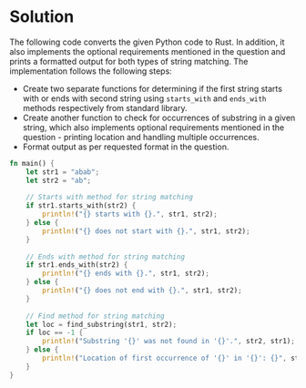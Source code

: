 # Solution
The following code converts the given Python code to Rust. In addition, it also implements the optional requirements mentioned in the question and prints a formatted output for both types of string matching. The implementation follows the following steps:
- Create two separate functions for determining if the first string starts with or ends with second string using `starts_with` and `ends_with` methods respectively from standard library.
- Create another function to check for occurrences of substring in a given string, which also implements optional requirements mentioned in the question - printing location and handling multiple occurrences.
- Format output as per requested format in the question.

```rust
fn main() {
    let str1 = "abab";
    let str2 = "ab";
    
    // Starts with method for string matching
    if str1.starts_with(str2) {
        println!("{} starts with {}.", str1, str2);
    } else {
        println!("{} does not start with {}.", str1, str2);
    }
    
    // Ends with method for string matching
    if str1.ends_with(str2) {
        println!("{} ends with {}.", str1, str2);
    } else {
        println!("{} does not end with {}.", str1, str2);
    }
    
    // Find method for string matching
    let loc = find_substring(str1, str2);
    if loc == -1 {
        println!("Substring '{}' was not found in '{}'.", str2, str1);
    } else {
        println!("Location of first occurrence of '{}' in '{}': {}", str2, str1, loc);
    }
}
```
